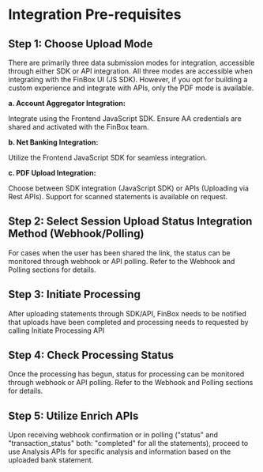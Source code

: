 # Integration Pre-requisites


## Step 1: Choose Upload Mode

There are primarily three data submission modes for integration,
accessible through either SDK or API integration. All three modes are
accessible when integrating with the FinBox UI (JS SDK). However, if
you opt for building a custom experience and integrate with APIs, only
the PDF mode is available.

**a. Account Aggregator Integration:**

Integrate using the Frontend JavaScript SDK. Ensure AA credentials are
shared and activated with the FinBox team.

**b. Net Banking Integration:**

Utilize the Frontend JavaScript SDK for seamless integration.

**c. PDF Upload Integration:**

Choose between SDK integration (JavaScript SDK) or APIs (Uploading via
Rest APIs). Support for scanned statements is available on request.

## Step 2: Select Session Upload Status Integration Method (Webhook/Polling)

For cases when the user has been shared the link, the status can be
monitored through webhook or API polling. Refer to the Webhook and
Polling sections for details.

## Step 3: Initiate Processing

After uploading statements through SDK/API, FinBox needs to be
notified that uploads have been completed and processing needs to
requested by calling Initiate Processing API

## Step 4: Check Processing Status

Once the processing has begun, status for processing can be monitored
through webhook or API polling. Refer to the Webhook and Polling
sections for details.

## Step 5: Utilize Enrich APIs

Upon receiving webhook confirmation or in polling ("status" and
"transaction_status" both: "completed" for all the statements),
proceed to use Analysis APIs for specific analysis and information
based on the uploaded bank statement.
